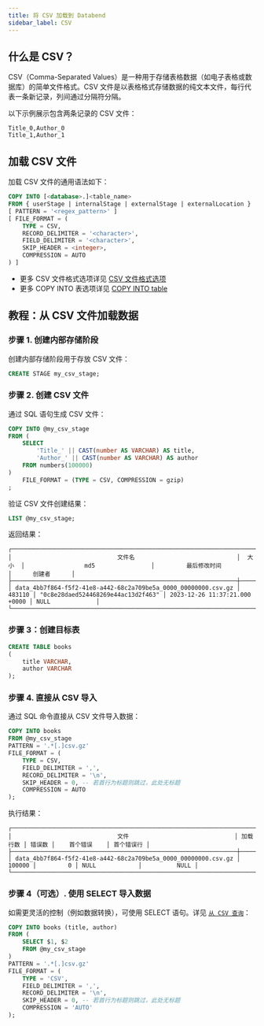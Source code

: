 ```yaml
---
title: 将 CSV 加载到 Databend
sidebar_label: CSV
---
```


## 什么是 CSV？

CSV（Comma-Separated Values）是一种用于存储表格数据（如电子表格或数据库）的简单文件格式。CSV 文件是以表格格式存储数据的纯文本文件，每行代表一条新记录，列间通过分隔符分隔。

以下示例展示包含两条记录的 CSV 文件：

```text
Title_0,Author_0
Title_1,Author_1
```

## 加载 CSV 文件

加载 CSV 文件的通用语法如下：

```sql
COPY INTO [<database>.]<table_name>
FROM { userStage | internalStage | externalStage | externalLocation }
[ PATTERN = '<regex_pattern>' ]
[ FILE_FORMAT = (
    TYPE = CSV,
    RECORD_DELIMITER = '<character>',
    FIELD_DELIMITER = '<character>',
    SKIP_HEADER = <integer>,
    COMPRESSION = AUTO
) ]
```

- 更多 CSV 文件格式选项详见 [CSV 文件格式选项](/sql/sql-reference/file-format-options#csv-options)
- 更多 COPY INTO 表选项详见 [COPY INTO table](/sql/sql-commands/dml/dml-copy-into-table)

## 教程：从 CSV 文件加载数据

### 步骤 1. 创建内部存储阶段

创建内部存储阶段用于存放 CSV 文件：

```sql
CREATE STAGE my_csv_stage;
```

### 步骤 2. 创建 CSV 文件

通过 SQL 语句生成 CSV 文件：

```sql
COPY INTO @my_csv_stage
FROM (
    SELECT
        'Title_' || CAST(number AS VARCHAR) AS title,
        'Author_' || CAST(number AS VARCHAR) AS author
    FROM numbers(100000)
)
    FILE_FORMAT = (TYPE = CSV, COMPRESSION = gzip)
;
```

验证 CSV 文件创建结果：

```sql
LIST @my_csv_stage;
```

返回结果：

```text
┌─────────────────────────────────────────────────────────────────────────────────────────────────────────────────────────────────────────────────────────────────┐
│                              文件名                             │  大小  │                 md5                │         最后修改时间         │      创建者      │
├────────────────────────────────────────────────────────────────┼────────┼────────────────────────────────────┼──────────────────────────────┼──────────────────┤
│ data_4bb7f864-f5f2-41e8-a442-68c2a709be5a_0000_00000000.csv.gz │ 483110 │ "0c8e28daed524468269e44ac13d2f463" │ 2023-12-26 11:37:21.000 +0000 │ NULL             │
└─────────────────────────────────────────────────────────────────────────────────────────────────────────────────────────────────────────────────────────────────┘
```

### 步骤 3：创建目标表

```sql
CREATE TABLE books
(
    title VARCHAR,
    author VARCHAR
);
```

### 步骤 4. 直接从 CSV 导入

通过 SQL 命令直接从 CSV 文件导入数据：

```sql
COPY INTO books
FROM @my_csv_stage
PATTERN = '.*[.]csv.gz'
FILE_FORMAT = (
    TYPE = CSV,
    FIELD_DELIMITER = ',',
    RECORD_DELIMITER = '\n',
    SKIP_HEADER = 0, -- 若首行为标题则跳过，此处无标题
    COMPRESSION = AUTO
);
```

执行结果：

```text
┌──────────────────────────────────────────────────────────────────────────────────────────────────────────────────────────────────┐
│                              文件                              │ 加载行数 │ 错误数 │    首个错误    │ 首个错误行 │
├────────────────────────────────────────────────────────────────┼────────────┼───────────┼─────────────────┼───────────────┤
│ data_4bb7f864-f5f2-41e8-a442-68c2a709be5a_0000_00000000.csv.gz │     100000 │         0 │ NULL            │          NULL │
└──────────────────────────────────────────────────────────────────────────────────────────────────────────────────────────────────┘
```

### 步骤 4（可选）. 使用 SELECT 导入数据

如需更灵活的控制（例如数据转换），可使用 SELECT 语句。详见 [`从 CSV 查询`](../04-transform/01-querying-csv.md)：

```sql
COPY INTO books (title, author)
FROM (
    SELECT $1, $2
    FROM @my_csv_stage
)
PATTERN = '.*[.]csv.gz'
FILE_FORMAT = (
    TYPE = 'CSV',
    FIELD_DELIMITER = ',',
    RECORD_DELIMITER = '\n',
    SKIP_HEADER = 0, -- 若首行为标题则跳过，此处无标题
    COMPRESSION = 'AUTO'
);
```